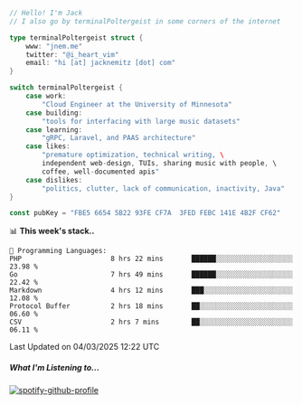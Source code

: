 ```go
// Hello! I'm Jack
// I also go by terminalPoltergeist in some corners of the internet

type terminalPoltergeist struct {
    www: "jnem.me"
    twitter: "@i_heart_vim"
    email: "hi [at] jacknemitz [dot] com"
}

switch terminalPoltergeist {
    case work:
        "Cloud Engineer at the University of Minnesota"
    case building:
        "tools for interfacing with large music datasets"
    case learning:
        "gRPC, Laravel, and PAAS architecture"
    case likes:
        "premature optimization, technical writing, \
        independent web-design, TUIs, sharing music with people, \
        coffee, well-documented apis"
    case dislikes:
        "politics, clutter, lack of communication, inactivity, Java"
}

const pubKey = "FBE5 6654 5B22 93FE CF7A  3FED FEBC 141E 4B2F CF62"
```

<!--START_SECTION:waka-->
📊 **This week's stack..** 

```text
💬 Programming Languages: 
PHP                      8 hrs 22 mins       ██████░░░░░░░░░░░░░░░░░░░   23.98 % 
Go                       7 hrs 49 mins       ██████░░░░░░░░░░░░░░░░░░░   22.42 % 
Markdown                 4 hrs 12 mins       ███░░░░░░░░░░░░░░░░░░░░░░   12.08 % 
Protocol Buffer          2 hrs 18 mins       ██░░░░░░░░░░░░░░░░░░░░░░░   06.60 % 
CSV                      2 hrs 7 mins        ██░░░░░░░░░░░░░░░░░░░░░░░   06.11 % 
```


 Last Updated on 04/03/2025 12:22 UTC
<!--END_SECTION:waka-->

##### What I'm Listening to...

[![spotify-github-profile](https://jnem.me/listening-item?maxAge=2592000)](https://jnem.me/listening)
